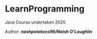 # LearnProgramming
Java Course undertaken 2020

Author: <i><b>nashpotatoes96/Naish O'Loughlin</b></i>
